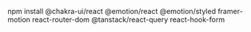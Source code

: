 npm install @chakra-ui/react
@emotion/react
@emotion/styled framer-motion react-router-dom
@tanstack/react-query react-hook-form
